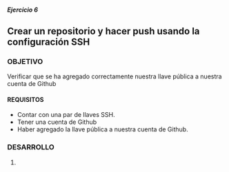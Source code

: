 ##### Ejercicio 6
## Crear un repositorio y hacer push usando la configuración SSH

### OBJETIVO
Verificar que se ha agregado correctamente nuestra llave pública a nuestra cuenta de Github

#### REQUISITOS

- Contar con una par de llaves SSH.
- Tener una cuenta de Github
- Haber agregado la llave pública a nuestra cuenta de Github.


### DESARROLLO
1. 